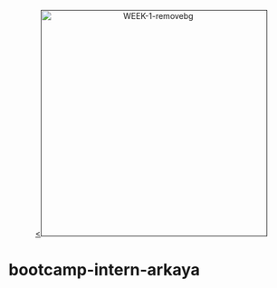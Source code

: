 <p align="center"><a href="" target="_blank"><<img src="https://i.ibb.co/rp5vhgd/WEEK-1-removebg.png" alt="WEEK-1-removebg" border="0" width="400"></a></p>

# bootcamp-intern-arkaya
